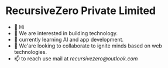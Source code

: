 # RecursiveZero Private Limited

- 👋 Hi
- 👀 We are interested in building technology.
- 🌱 currently learning AI and app development.
- 💞️ We'are looking to collaborate to ignite minds based on web technologies.
- 📫 to reach use mail at _recursivezero@outlook.com_

<!---
recursivezero/recursivezero is a ✨ special ✨ repository because its `README.md` (this file) appears on your GitHub profile.
You can click the Preview link to take a look at your changes.
--->
